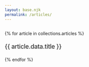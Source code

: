 ```yaml
---
layout: base.njk
permalink: /articles/
---
```

<div style="max-width: 520px; margin: 2em auto;">
    <ul style="list-style: none; padding: 0;">
    {% for article in collections.articles %}
        <li style="margin: 1.5em 0;">
            <a href="{{ article.url }}" style="text-decoration: none; color: #333; font-size: 1.4em; font-weight: 500; letter-spacing: -0.02em;">{{ article.data.title }}</a>
        </li>
    {% endfor %}
    </ul>
</div>
